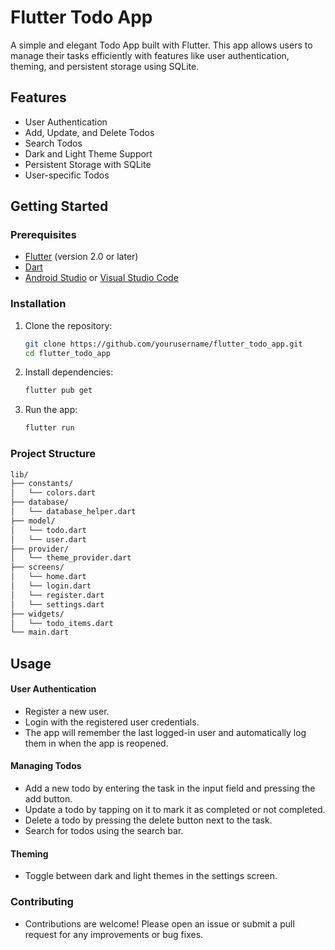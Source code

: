 # Flutter Todo App

A simple and elegant Todo App built with Flutter. This app allows users to manage their tasks efficiently with features like user authentication, theming, and persistent storage using SQLite.

## Features

- User Authentication
- Add, Update, and Delete Todos
- Search Todos
- Dark and Light Theme Support
- Persistent Storage with SQLite
- User-specific Todos


## Getting Started

### Prerequisites

- [Flutter](https://flutter.dev/docs/get-started/install) (version 2.0 or later)
- [Dart](https://dart.dev/get-dart)
- [Android Studio](https://developer.android.com/studio) or [Visual Studio Code](https://code.visualstudio.com/)

### Installation

1. Clone the repository:

   ```bash
   git clone https://github.com/yourusername/flutter_todo_app.git
   cd flutter_todo_app
   ```

2. Install dependencies:
    ```bash
    flutter pub get
    ```
3. Run the app:
    ```bash
    flutter run
    ```

### Project Structure
```bash
lib/
├── constants/
│   └── colors.dart
├── database/
│   └── database_helper.dart
├── model/
│   └── todo.dart
│   └── user.dart
├── provider/
│   └── theme_provider.dart
├── screens/
│   └── home.dart
│   └── login.dart
│   └── register.dart
│   └── settings.dart
├── widgets/
│   └── todo_items.dart
└── main.dart
```
## Usage

#### User Authentication

- Register a new user.
- Login with the registered user credentials.
- The app will remember the last logged-in user and automatically log them in when the app is reopened.
#### Managing Todos
- Add a new todo by entering the task in the input field and pressing the add button.
- Update a todo by tapping on it to mark it as completed or not completed.
- Delete a todo by pressing the delete button next to the task.
- Search for todos using the search bar.
#### Theming
- Toggle between dark and light themes in the settings screen.

### Contributing
- Contributions are welcome! Please open an issue or submit a
pull request for any improvements or bug fixes.